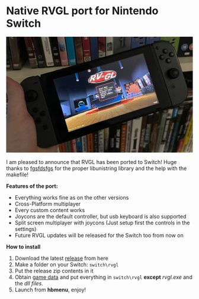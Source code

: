 # Native RVGL port for Nintendo Switch

![RVGL for the Switch](rvgl_switch.jpg)

I am pleased to announce that RVGL has been ported to Switch! Huge thanks to [fgsfdsfgs](https://github.com/fgsfdsfgs) for the proper libunistring library and the help with the makefile!

**Features of the port:**
- Everything works fine as on the other versions
- Cross-Platform multiplayer
- Every custom content works
- Joycons are the default controller, but usb keyboard is also supported
- Split screen multiplayer with joycons (Just setup first the controls in the settings)
- Future RVGL updates will be released for the Switch too from now on

**How to install**
1. Download the latest [release](https://github.com/BirdSentinel/rvgl-for-switch/releases) from here
2. Make a folder on your Switch: `switch\rvgl`
3. Put the release zip contents in it
4. Obtain [game data](https://distribute.re-volt.io/releases/rvgl_full_win64_original.zip) and put everything in `switch\rvgl` **except** _rvgl.exe_ and the _dll files_.
5. Launch from **hbmenu**, enjoy!